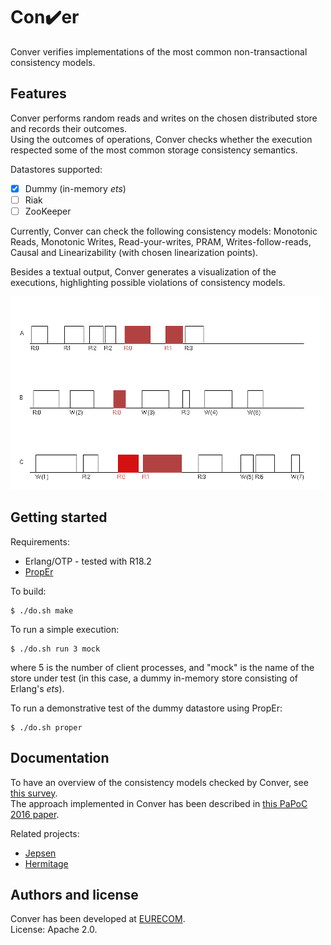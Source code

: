 # Con:heavy_check_mark:er

Conver verifies implementations of the most common non-transactional consistency models.


## Features

Conver performs random reads and writes on the chosen distributed store
and records their outcomes.  
Using the outcomes of operations, Conver checks whether the execution respected
some of the most common storage consistency semantics.

Datastores supported:

 * [x] Dummy (in-memory *ets*)
 * [ ] Riak
 * [ ] ZooKeeper

Currently, Conver can check the following consistency models: Monotonic Reads, Monotonic Writes,
Read-your-writes, PRAM, Writes-follow-reads, Causal and Linearizability (with chosen linearization points).  

Besides a textual output, Conver generates a visualization of the executions,
highlighting possible violations of consistency models.

![Conver execution](/ex-mock.png?raw=true)


## Getting started

Requirements:

 * Erlang/OTP - tested with R18.2
 * [PropEr][proper]

To build:

    $ ./do.sh make

To run a simple execution:

    $ ./do.sh run 3 mock

where 5 is the number of client processes, and "mock" is the name of the store under test
(in this case, a dummy in-memory store consisting of Erlang's *ets*).  

To run a demonstrative test of the dummy datastore using PropEr:

    $ ./do.sh proper


## Documentation

To have an overview of the consistency models checked by Conver, see [this survey][survey].  
The approach implemented in Conver has been described in [this PaPoC 2016 paper][papoc].  

Related projects:

 * [Jepsen][jepsen]
 * [Hermitage][hermitage]

## Authors and license

Conver has been developed at [EURECOM][eurecom].  
License: Apache 2.0.


 [survey]: http://arxiv.org/abs/1512.00168
 [papoc]: http://
 [jepsen]: http://jepsen.io/
 [hermitage]: https://github.com/ept/hermitage
 [eurecom]: http://www.eurecom.fr
 [proper]: http://proper.softlab.ntua.gr/
